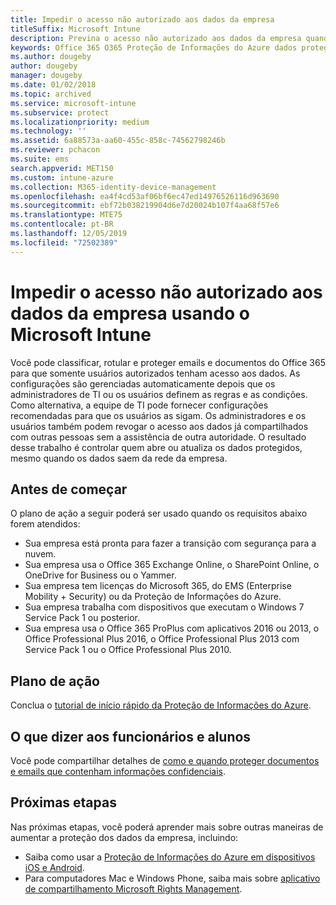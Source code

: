 ```yaml
---
title: Impedir o acesso não autorizado aos dados da empresa
titleSuffix: Microsoft Intune
description: Previna o acesso não autorizado aos dados da empresa quando compartilhados fora da rede da empresa usando o Microsoft Intune.
keywords: Office 365 O365 Proteção de Informações do Azure dados proteger fora rede dados da empresa
ms.author: dougeby
author: dougeby
manager: dougeby
ms.date: 01/02/2018
ms.topic: archived
ms.service: microsoft-intune
ms.subservice: protect
ms.localizationpriority: medium
ms.technology: ''
ms.assetid: 6a88573a-aa60-455c-858c-74562798246b
ms.reviewer: pchacon
ms.suite: ems
search.appverid: MET150
ms.custom: intune-azure
ms.collection: M365-identity-device-management
ms.openlocfilehash: ea4f4cd53af06bf6ec47ed14976526116d963690
ms.sourcegitcommit: ebf72b038219904d6e7d20024b107f4aa68f57e6
ms.translationtype: MTE75
ms.contentlocale: pt-BR
ms.lasthandoff: 12/05/2019
ms.locfileid: "72502389"
---
```

# <a name="prevent-unauthorized-access-to-company-data-using-microsoft-intune"></a>Impedir o acesso não autorizado aos dados da empresa usando o Microsoft Intune

Você pode classificar, rotular e proteger emails e documentos do Office 365 para que somente usuários autorizados tenham acesso aos dados. As configurações são gerenciadas automaticamente depois que os administradores de TI ou os usuários definem as regras e as condições. Como alternativa, a equipe de TI pode fornecer configurações recomendadas para que os usuários as sigam. Os administradores e os usuários também podem revogar o acesso aos dados já compartilhados com outras pessoas sem a assistência de outra autoridade. O resultado desse trabalho é controlar quem abre ou atualiza os dados protegidos, mesmo quando os dados saem da rede da empresa. 

## <a name="before-you-begin"></a>Antes de começar

O plano de ação a seguir poderá ser usado quando os requisitos abaixo forem atendidos:
* Sua empresa está pronta para fazer a transição com segurança para a nuvem.
* Sua empresa usa o Office 365 Exchange Online, o SharePoint Online, o OneDrive for Business ou o Yammer.
* Sua empresa tem licenças do Microsoft 365, do EMS (Enterprise Mobility + Security) ou da Proteção de Informações do Azure.
* Sua empresa trabalha com dispositivos que executam o Windows 7 Service Pack 1 ou posterior.
* Sua empresa usa o Office 365 ProPlus com aplicativos 2016 ou 2013, o Office Professional Plus 2016, o Office Professional Plus 2013 com Service Pack 1 ou o Office Professional Plus 2010.

## <a name="action-plan"></a>Plano de ação

Conclua o [tutorial de início rápido da Proteção de Informações do Azure](https://docs.microsoft.com/information-protection/get-started/infoprotect-quick-start-tutorial).  

## <a name="what-to-tell-employees-and-students"></a>O que dizer aos funcionários e alunos

Você pode compartilhar detalhes de [como e quando proteger documentos e emails que contenham informações confidenciais](https://docs.microsoft.com/information-protection/deploy-use/help-users).

## <a name="next-steps"></a>Próximas etapas

Nas próximas etapas, você poderá aprender mais sobre outras maneiras de aumentar a proteção dos dados da empresa, incluindo: 

* Saiba como usar a [Proteção de Informações do Azure em dispositivos iOS e Android](https://docs.microsoft.com/information-protection/rms-client/mobile-app-faq).
* Para computadores Mac e Windows Phone, saiba mais sobre [aplicativo de compartilhamento Microsoft Rights Management](https://technet.microsoft.com/dn451248).
